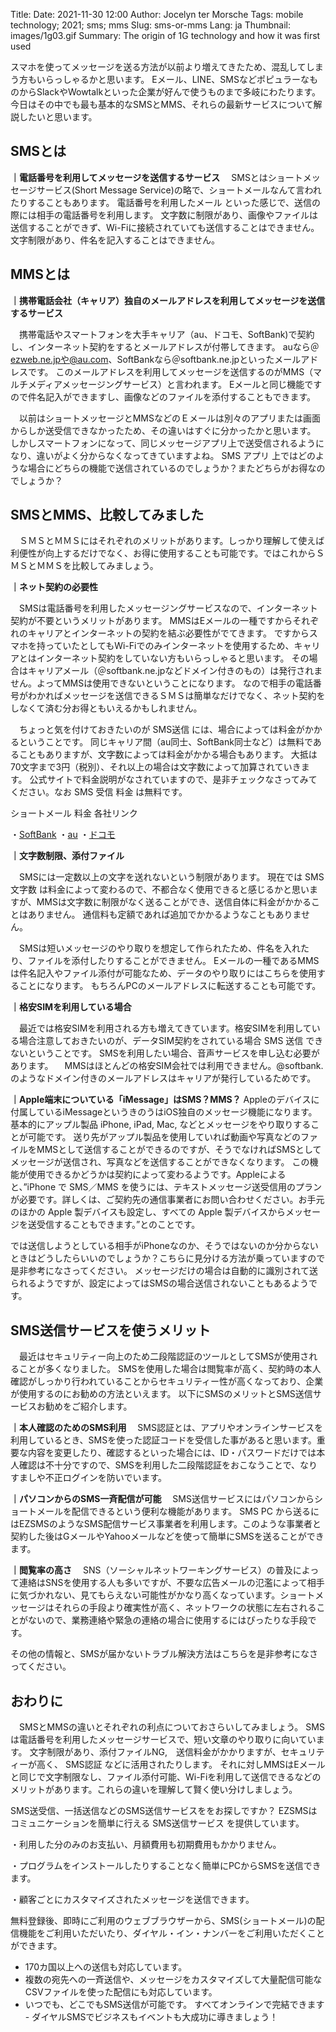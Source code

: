 Title: 
Date: 2021-11-30 12:00 
Author: Jocelyn ter Morsche
Tags: mobile technology; 2021; sms; mms
Slug: sms-or-mms
Lang: ja
Thumbnail: images/1g03.gif 
Summary: The origin of 1G technology and how it was first used

スマホを使ってメッセージを送る方法が以前より増えてきたため、混乱してしまう方もいらっしゃるかと思います。
Eメール、LINE、SMSなどポピュラーなものからSlackやWowtalkといった企業が好んで使うものまで多岐にわたります。
今日はその中でも最も基本的なSMSとMMS、それらの最新サービスについて解説したいと思います。


## SMSとは

**｜電話番号を利用してメッセージを送信するサービス**
　SMSとはショートメッセージサービス(Short Message Service)の略で、ショートメールなんて言われたりすることもあります。 
 電話番号を利用したメール といった感じで、送信の際には相手の電話番号を利用します。
 文字数に制限があり、画像やファイルは送信することができず、Wi-Fiに接続されていても送信することはできません。文字制限があり、件名を記入することはできません。


## MMSとは
**｜携帯電話会社（キャリア）独自のメールアドレスを利用してメッセージを送信するサービス**

　携帯電話やスマートフォンを大手キャリア（au、ドコモ、SoftBank)で契約し、インターネット契約をするとメールアドレスが付帯してきます。
 auなら＠ezweb.ne.jpや@au.com、SoftBankなら＠softbank.ne.jpといったメールアドレスです。
 このメールアドレスを利用してメッセージを送信するのがMMS（マルチメディアメッセージングサービス）と言われます。
 Eメールと同じ機能ですので件名記入ができますし、画像などのファイルを添付することもできます。

　以前はショートメッセージとMMSなどのＥメールは別々のアプリまたは画面からしか送受信できなかったため、その違いはすぐに分かったかと思います。
 しかしスマートフォンになって、同じメッセージアプリ上で送受信されるようになり、違いがよく分からなくなってきていますよね。 
 SMS アプリ 上ではどのような場合にどちらの機能で送信されているのでしょうか？またどちらがお得なのでしょうか？


## SMSとMMS、比較してみました

　ＳＭＳとＭＭＳにはそれぞれのメリットがあります。しっかり理解して使えば利便性が向上するだけでなく、お得に使用することも可能です。ではこれからＳＭＳとＭＭＳを比較してみましょう。

**｜ネット契約の必要性**

　SMSは電話番号を利用したメッセージングサービスなので、インターネット契約が不要というメリットがあります。
 MMSはEメールの一種ですからそれぞれのキャリアとインターネットの契約を結ぶ必要性がでてきます。
 ですからスマホを持っていたとしてもWi-Fiでのみインターネットを使用するため、キャリアとはインターネット契約をしていない方もいらっしゃると思います。
 その場合はキャリアメール（＠softbank.ne.jpなどドメイン付きのもの）は発行されません。よってMMSは使用できないということになります。
 なので相手の電話番号がわかればメッセージを送信できるＳＭＳは簡単なだけでなく、ネット契約をしなくて済む分お得ともいえるかもしれません。

　ちょっと気を付けておきたいのが SMS送信 には、場合によっては料金がかかるということです。
 同じキャリア間（au同士、SoftBank同士など）は無料であることもありますが、文字数によっては料金がかかる場合もあります。
 大抵は70文字まで3円（税別）、それ以上の場合は文字数によって加算されていきます。
 公式サイトで料金説明がなされていますので、是非チェックなさってみてください。なお SMS 受信 料金 は無料です。

ショートメール 料金 各社リンク

・[SoftBank](https://www.softbank.jp/mobile/service/mail/iphone/sms-mms/)
・[au](https://www.au.com/iphone/service/message/?bid=we-ipo-2016-9006)
・[ドコモ](https://www.nttdocomo.co.jp/service/sms/charge/)



**｜文字数制限、添付ファイル**

　SMSには一定数以上の文字を送れないという制限があります。
 現在では SMS 文字数 は料金によって変わるので、不都合なく使用できると感じるかと思いますが、MMSは文字数に制限がなく送ることができ、送信自体に料金がかかることはありません。
 通信料も定額であれば追加でかかるようなこともありません。

　SMSは短いメッセージのやり取りを想定して作られたため、件名を入れたり、ファイルを添付したりすることができません。
 Eメールの一種であるMMSは件名記入やファイル添付が可能なため、データのやり取りにはこちらを使用することになります。
 もちろんPCのメールアドレスに転送することも可能です。



**｜格安SIMを利用している場合**

　最近では格安SIMを利用される方も増えてきています。格安SIMを利用している場合注意しておきたいのが、データSIM契約をされている場合 SMS 送信 できないということです。
 SMSを利用したい場合、音声サービスを申し込む必要があります。
　MMSはほとんどの格安SIM会社では利用できません。@softbank.のようなドメイン付きのメールアドレスはキャリアが発行しているためです。



**｜Apple端末についている「iMessage」はSMS？MMS？**
Appleのデバイスに付属しているiMessageというきのうはiOS独自のメッセージ機能になります。
基本的にアップル製品 iPhone, iPad, Mac, などとメッセージをやり取りすることが可能です。
送り先がアップル製品を使用していれば動画や写真などのファイルをMMSとして送信することができるのですが、そうでなければSMSとしてメッセージが送信され、写真などを送信することができなくなります。
この機能が使用できるかどうかは契約によって変わるようです。Appleによると、”iPhone で SMS／MMS を使うには、テキストメッセージ送受信用のプランが必要です。詳しくは、ご契約先の通信事業者にお問い合わせください。お手元のほかの Apple 製デバイスも設定し、すべての Apple 製デバイスからメッセージを送受信することもできます。”とのことです。

では送信しようとしている相手がiPhoneなのか、そうではないのか分からないときはどうしたらいいのでしょうか？こちらに見分ける方法が乗っていますので是非参考になさってください。
メッセージだけの場合は自動的に識別されて送られるようですが、設定によってはSMSの場合送信されないこともあるようです。



## SMS送信サービスを使うメリット

　最近はセキュリティー向上のため二段階認証のツールとしてSMSが使用されることが多くなりました。
 SMSを使用した場合は閲覧率が高く、契約時の本人確認がしっかり行われていることからセキュリティー性が高くなっており、企業が使用するのにお勧めの方法といえます。
 以下にSMSのメリットとSMS送信サービスお勧めをご紹介します。

**｜本人確認のためのSMS利用**
　SMS認証とは、アプリやオンラインサービスを利用しているとき、SMSを使った認証コードを受信した事があると思います。重要な内容を変更したり、確認するといった場合には、ID・パスワードだけでは本人確認は不十分ですので、SMSを利用した二段階認証をおこなうことで、なりすましや不正ログインを防いでいます。


**｜パソコンからのSMS一斉配信が可能**
　SMS送信サービスにはパソコンからショートメールを配信できるという便利な機能があります。 SMS PC から送るにはEZSMSのようなSMS配信サービス事業者を利用します。このような事業者と契約した後はGメールやYahooメールなどを使って簡単にSMSを送ることができます。

**｜閲覧率の高さ**
　SNS（ソーシャルネットワーキングサービス）の普及によって連絡はSNSを使用する人も多いですが、不要な広告メールの氾濫によって相手に気づかれない、見てもらえない可能性がかなり高くなっています。ショートメッセージはそれらの手段より確実性が高く、ネットワークの状態に左右されることがないので、業務連絡や緊急の連絡の場合に使用するにはぴったりな手段です。

その他の情報と、SMSが届かないトラブル解決方法はこちらを是非参考になさってください。



## おわりに
　SMSとMMSの違いとそれぞれの利点についておさらいしてみましょう。
 SMSは電話番号を利用したメッセージサービスで、短い文章のやり取りに向いています。
 文字制限があり、添付ファイルNG,　送信料金がかかりますが、セキュリティーが高く、 SMS認証 などに活用されたりします。
 それに対しMMSはEメールと同じで文字制限なし、ファイル添付可能、Wi-Fiを利用して送信できるなどのメリットがあります。これらの違いを理解して賢く使い分けしましょう。

SMS送受信、一括送信などのSMS送信サービスををお探しですか？ EZSMSはコミュニケーションを簡単に行える SMS送信サービス を提供しています。


・利用した分のみのお支払い、月額費用も初期費用もかかりません。

・プログラムをインストールしたりすることなく簡単にPCからSMSを送信できます。

・顧客ごとにカスタマイズされたメッセージを送信できます。


無料登録後、即時にご利用のウェブブラウザーから、SMS(ショートメール)の配信機能をご利用いただいたり、ダイヤル・イン・ナンバーをご利用いただくことができます。
- 170カ国以上への送信も対応しています。
- 複数の宛先への一斉送信や、メッセージをカスタマイズして大量配信可能なCSVファイルを使った配信にも対応しています。
- いつでも、どこでもSMS送信が可能です。 すべてオンラインで完結できます - ダイヤルSMSでビジネスもイベントも大成功に導きましょう！

